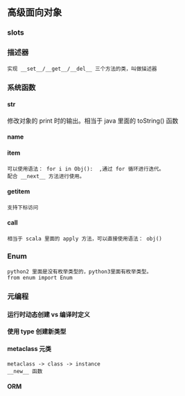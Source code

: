 ## 高级面向对象
### __slots__
### 描述器
    实现 __set__/__get__/__del__ 三个方法的类，叫做描述器
### 系统函数
#### __str__ 
   修改对象的 print 时的输出。相当于 java 里面的 toString() 函数
#### __name__
#### __item__
    可以使用语法： for i in Obj():  ,通过 for 循环进行迭代。
    配合 __next__ 方法进行使用。
#### __getitem__
    支持下标访问
#### __call__
    相当于 scala 里面的 apply 方法，可以直接使用语法： obj()
### Enum
    python2 里面是没有枚举类型的，python3里面有枚举类型。
    from enum import Enum
### 元编程
#### 运行时动态创建 vs 编译时定义
#### 使用 type 创建新类型
#### metaclass 元类
    metaclass -> class -> instance
    __new__ 函数
#### ORM 